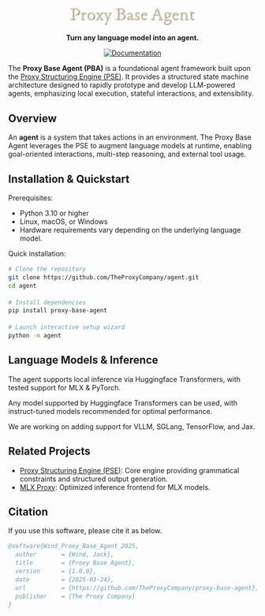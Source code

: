 <p align="center">
  <img src="logo.png" alt="Proxy Base Agent" style="object-fit: contain; max-width: 50%; padding-top: 20px;"/>
</p>

<p align="center">
  <strong>Turn any language model into an agent.</strong>
</p>

<p align="center">
  <a href="https://docs.theproxycompany.com/pba/"><img src="https://img.shields.io/badge/docs-latest-blue.svg" alt="Documentation"></a>
</p>

The **Proxy Base Agent (PBA)** is a foundational agent framework built upon the [Proxy Structuring Engine (PSE)](https://github.com/TheProxyCompany/proxy-structuring-engine). It provides a structured state machine architecture designed to rapidly prototype and develop LLM-powered agents, emphasizing local execution, stateful interactions, and extensibility.

## Overview

An **agent** is a system that takes actions in an environment. The Proxy Base Agent leverages the PSE to augment language models at runtime, enabling goal-oriented interactions, multi-step reasoning, and external tool usage.

## Installation & Quickstart

Prerequisites:

- Python 3.10 or higher
- Linux, macOS, or Windows
- Hardware requirements vary depending on the underlying language model.

Quick installation:

```bash
# Clone the repository
git clone https://github.com/TheProxyCompany/agent.git
cd agent

# Install dependencies
pip install proxy-base-agent

# Launch interactive setup wizard
python -m agent
```

## Language Models & Inference

The agent supports local inference via Huggingface Transformers, with tested support for MLX & PyTorch.

Any model supported by Huggingface Transformers can be used, with instruct-tuned models recommended for optimal performance.

We are working on adding support for VLLM, SGLang, TensorFlow, and Jax.

## Related Projects

- [Proxy Structuring Engine (PSE)](https://github.com/TheProxyCompany/proxy-structuring-engine): Core engine providing grammatical constraints and structured output generation.
- [MLX Proxy](https://github.com/TheProxyCompany/mlx-proxy): Optimized inference frontend for MLX models.

## Citation

If you use this software, please cite it as below.

```bibtex
@software{Wind_Proxy_Base_Agent_2025,
  author       = {Wind, Jack},
  title        = {Proxy Base Agent},
  version      = {1.0.0},
  date         = {2025-03-24},
  url          = {https://github.com/TheProxyCompany/proxy-base-agent},
  publisher    = {The Proxy Company}
}
```
